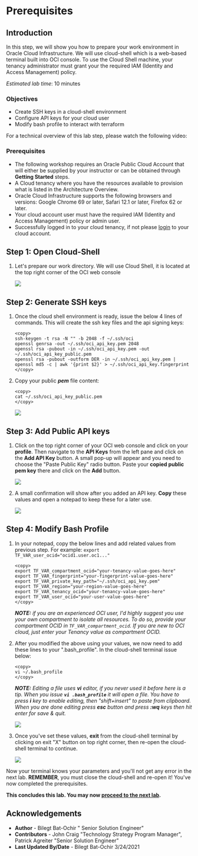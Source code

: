 # Prerequisites 

## Introduction

In this step, we will show you how to prepare your work environment in Oracle Cloud Infrastructure. We will use cloud-shell which is a web-based terminal built into OCI console. To use the Cloud Shell machine, your tenancy administrator must grant your the required IAM (Identity and Access Management) policy.

*Estimated lab time*: 10 minutes

### Objectives

-   Create SSH keys in a cloud-shell environment
-   Configure API keys for your cloud user
-	Modify bash profile to interact with terraform 

For a technical overview of this lab step, please watch the following video:

[](youtube:g7FFyY9Kf2g)


### Prerequisites

* The following workshop requires an Oracle Public Cloud Account that will either be supplied by your instructor or can be obtained through **Getting Started** steps.
* A Cloud tenancy where you have the resources available to provision what is listed in the Architecture Overview.
* Oracle Cloud Infrastructure supports the following browsers and versions: Google Chrome 69 or later, Safari 12.1 or later, Firefox 62 or later.
* Your cloud account user must have the required IAM (Identity and Access Management) policy or admin user.
* Successfully logged in to your cloud tenancy, if not please [login](https://www.oracle.com/cloud/sign-in.html) to your cloud account.

## **Step 1**: Open Cloud-Shell

1. Let's prepare our work directory. We will use Cloud Shell, it is located at the top right corner of the OCI web console

	![](/images/0.Prep_0.PNG)

## **Step 2**: Generate SSH keys 

1. Once the cloud shell environment is ready, issue the below 4 lines of commands. This will create the ssh key files and the api signing keys:

	```
	<copy>
	ssh-keygen -t rsa -N "" -b 2048 -f ~/.ssh/oci
	openssl genrsa -out ~/.ssh/oci_api_key.pem 2048
	openssl rsa -pubout -in ~/.ssh/oci_api_key.pem -out ~/.ssh/oci_api_key_public.pem
	openssl rsa -pubout -outform DER -in ~/.ssh/oci_api_key.pem | openssl md5 -c | awk '{print $2}' > ~/.ssh/oci_api_key.fingerprint
	</copy>
	```

2. Copy your public _**pem**_ file content:

	```
	<copy>
	cat ~/.ssh/oci_api_key_public.pem
	</copy>
	```

	![](/images/0.Prep_1.PNG)

## **Step 3**: Add Public API keys

1. Click on the top right corner of your OCI web console and click on your **profile**. Then navigate to the **API Keys** from the left pane and click on the **Add API Key** button. A small pop-up will appear and you need to choose the "Paste Public Key" radio button. Paste your **copied public pem key** there and click on the **Add** button.

	![](/images/0.Prep_2.PNG)

2. A small confirmation will show after you added an API key. **Copy** these values and open a notepad to keep these for a later use.

	![](/images/0.Prep_3.PNG)

## **Step 4**: Modify Bash Profile

1. In your notepad, copy the below lines and add related values from previous step. For example: `export TF_VAR_user_ocid="ocid1.user.oc1..."`

	```
	<copy>
	export TF_VAR_compartment_ocid="your-tenancy-value-goes-here"
	export TF_VAR_fingerprint="your-fingerprint-value-goes-here"
	export TF_VAR_private_key_path="~/.ssh/oci_api_key.pem"
	export TF_VAR_region="your-region-value-goes-here"
	export TF_VAR_tenancy_ocid="your-tenancy-value-goes-here"
	export TF_VAR_user_ocid="your-user-value-goes-here"
	</copy>
	```
	_**NOTE:** if you are an experienced OCI user, I'd highly suggest you use your own compartment to isolate all resources. To do so, provide your compartment OCID in `TF_VAR_compartment_ocid`. If you are new to OCI cloud, just enter your Tenancy value as compartment OCID._

2. After you modified the above using your values, we now need to add these lines to your ".bash_profile". In the cloud-shell terminal issue below:

	```
	<copy>
	vi ~/.bash_profile
	</copy>
	```

	_**NOTE:** Editing a file uses **vi** editor, if you never used it before here is a tip. When you issue **`vi .bash_profile`** it will open a file. You have to press **i** key to enable editing, then "shift+insert" to paste from clipboard. When you are done editing press **esc** button and press **:wq** keys then hit enter for save & quit._

	![](/images/0.Prep_4.PNG)

3. Once you've set these values, **exit** from the cloud-shell terminal by clicking on exit "X" button on top right corner, then re-open the cloud-shell terminal to continue.

	![](/images/0.Prep_0.PNG)

Now your terminal knows your parameters and you'll not get any error in the next lab. **REMEMBER**, you must close the cloud-shell and re-open it!
You've now completed the prerequisites.

**This concludes this lab. You may now [proceed to the next lab](#next).**

## Acknowledgements

* **Author** - Bilegt Bat-Ochir " Senior Solution Engineer"
* **Contributors** - John Craig "Technology Strategy Program Manager", Patrick Agreiter "Senior Solution Engineer"
* **Last Updated By/Date** - Bilegt Bat-Ochir 3/24/2021